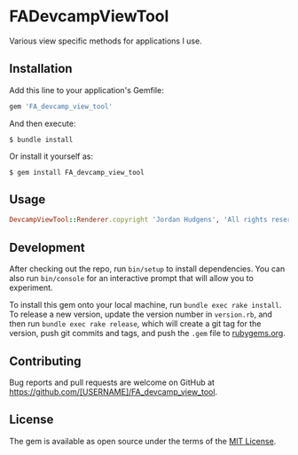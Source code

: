 # FADevcampViewTool

Various view specific methods for applications I use.

## Installation

Add this line to your application's Gemfile:

```ruby
gem 'FA_devcamp_view_tool'
```

And then execute:

    $ bundle install

Or install it yourself as:

    $ gem install FA_devcamp_view_tool

## Usage

```ruby
DevcampViewTool::Renderer.copyright 'Jordan Hudgens', 'All rights reserved'
```

## Development

After checking out the repo, run `bin/setup` to install dependencies. You can also run `bin/console` for an interactive prompt that will allow you to experiment.

To install this gem onto your local machine, run `bundle exec rake install`. To release a new version, update the version number in `version.rb`, and then run `bundle exec rake release`, which will create a git tag for the version, push git commits and tags, and push the `.gem` file to [rubygems.org](https://rubygems.org).

## Contributing

Bug reports and pull requests are welcome on GitHub at https://github.com/[USERNAME]/FA_devcamp_view_tool.


## License

The gem is available as open source under the terms of the [MIT License](https://opensource.org/licenses/MIT).
